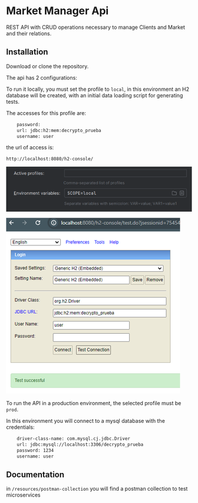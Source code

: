 # Market Manager Api

REST API with CRUD operations
necessary to manage Clients and Market and their
relations.

## Installation

Download or clone the repository.

The api has 2 configurations:

To run it locally, you must set the profile to ```local```, in this environment an H2 database will be created, with an initial data loading script for generating tests.

The accesses for this profile are:

```
    password:
    url: jdbc:h2:mem:decrypto_prueba
    username: user
```
the url of access is:

```
http://localhost:8080/h2-console/
```

![img.png](img.png)


![img_1.png](img_1.png)

To run the API in a production environment, the selected profile must be ```prod```.

In this environment you will connect to a mysql database with the credentials:
```
    driver-class-name: com.mysql.cj.jdbc.Driver
    url: jdbc:mysql://localhost:3306/decrypto_prueba
    password: 1234
    username: user
```

## Documentation

in ```/resources/postman-collection```
you will find a postman collection to test microservices
